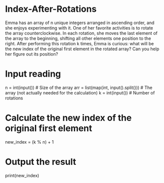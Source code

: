 # Index-After-Rotations

Emma has an array of n unique integers arranged in ascending order, and she enjoys experimenting with it. One of her favorite activities is to rotate the array counterclockwise. In each rotation, she moves the last element of the array to the beginning, shifting all other elements one position to the right. After performing this rotation k times, Emma is curious: what will be the new index of the original first element in the rotated array? Can you help her figure out its position?

# Input reading
n = int(input())  # Size of the array
arr = list(map(int, input().split()))  # The array (not actually needed for the calculation)
k = int(input())  # Number of rotations

# Calculate the new index of the original first element
new_index = (k % n) + 1

# Output the result
print(new_index)
